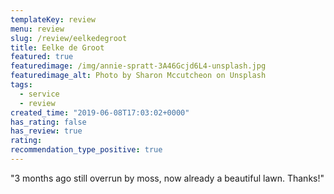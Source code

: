 ```yaml
---
templateKey: review
menu: review
slug: /review/eelkedegroot
title: Eelke de Groot
featured: true
featuredimage: /img/annie-spratt-3A46Gcjd6L4-unsplash.jpg
featuredimage_alt: Photo by Sharon Mccutcheon on Unsplash
tags:
  - service
  - review
created_time: "2019-06-08T17:03:02+0000"
has_rating: false
has_review: true
rating: 
recommendation_type_positive: true
---
```

"3 months ago still overrun by moss, now already a beautiful lawn. Thanks!"